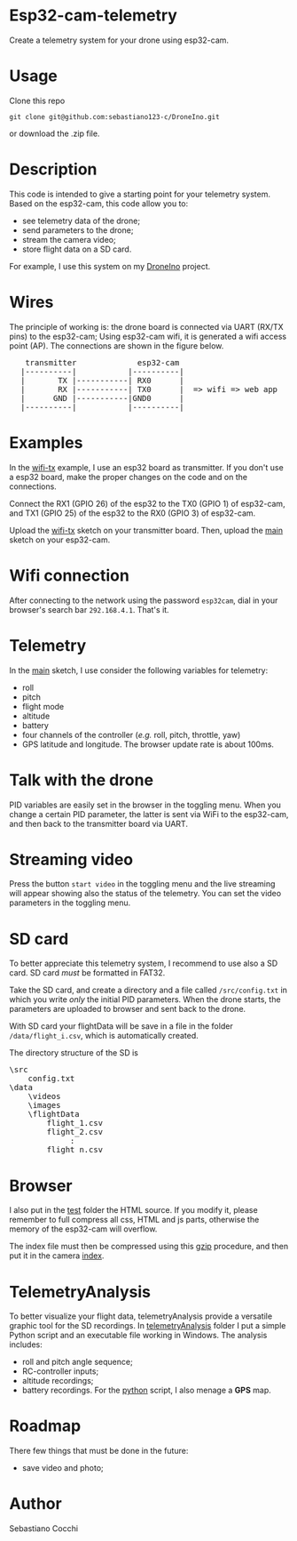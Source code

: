 # Esp32-cam-telemetry
Create a telemetry system for your drone using esp32-cam.

# Usage
Clone this repo
<pre><code>git clone git@github.com:sebastiano123-c/DroneIno.git
</code></pre>
or download the .zip file.

# Description
<!-- Try to build your own telemetry system starting from the code in this repository. -->
This code is intended to give a starting point for your telemetry system.
Based on the esp32-cam, this code allow you to:
- see telemetry data of the drone;
- send parameters to the drone;
- stream the camera video;
- store flight data on a SD card.

For example, I use this system on my [DroneIno](https://github.com/sebastiano123-c/DroneIno) project.

# Wires
The principle of working is: the drone board is connected via UART (RX/TX pins) to the esp32-cam;
Using esp32-cam wifi, it is generated a wifi access point (AP).
The connections are shown in the figure below.

<pre align=center>
 transmitter             esp32-cam                     
|----------|           |----------|                    
|       TX |-----------| RX0      |                    
|       RX |-----------| TX0      |  => wifi => web app
|      GND |-----------|GND0      |                    
|----------|           |----------|                    
</pre>

# Examples
In the [wifi-tx](https://github.com/sebastiano123-c/Esp32-cam-telemetry/test/wifi-tx/wifi-tx.ino) example, I use an esp32 board as transmitter.
If you don't use a esp32 board, make the proper changes on the code and on the connections.

Connect the RX1 (GPIO 26) of the esp32 to the TX0 (GPIO 1) of esp32-cam, and TX1 (GPIO 25) of the esp32 to the RX0 (GPIO 3) of esp32-cam.

Upload the [wifi-tx](https://github.com/sebastiano123-c/Esp32-cam-telemetry/test/wifi-tx/wifi-tx.ino) sketch on your transmitter board.
Then, upload the [main](https://github.com/sebastiano123-c/Esp32-cam-telemetry/blob/master/src/main.cpp) sketch on your esp32-cam.

# Wifi connection
After connecting to the network using the password `esp32cam`, dial in your browser's search bar `292.168.4.1`.
That's it.

# Telemetry
In the [main](https://github.com/sebastiano123-c/Esp32-cam-telemetry/blob/master/src/main.cpp) sketch, I use consider the following variables for telemetry: 
- roll
- pitch
- flight mode
- altitude
- battery
- four channels of the controller (_e.g._ roll, pitch, throttle, yaw)
- GPS latitude and longitude.
The browser update rate is about 100ms.

# Talk with the drone
PID variables are easily set in the browser in the toggling menu.
When you change a certain PID parameter, the latter is sent via WiFi to the esp32-cam, and then back to the transmitter board via UART. 

# Streaming video
Press the button `start video` in the toggling menu and the live streaming will appear showing also the status of the telemetry.
You can set the video parameters in the toggling menu. 

# SD card
To better appreciate this telemetry system, I recommend to use also a SD card.
SD card _must_ be formatted in FAT32.

Take the SD card, and create a directory and a file called `/src/config.txt` in which you write _only_ the initial PID parameters.
When the drone starts, the parameters are uploaded to browser and sent back to the drone.

With SD card your flightData will be save in a file in the folder `/data/flight_i.csv`, which is automatically created.

The directory structure of the SD is
<pre>
\src
    config.txt
\data
    \videos
    \images
    \flightData
        flight_1.csv
        flight_2.csv
             :
        flight_n.csv
</pre>


# Browser 
I also put in the [test](https://github.com/sebastiano123-c/Esp32-cam-telemetry/tree/master/test) folder the HTML source.
If you modify it, please remember to full compress all css, HTML and js parts, otherwise the memory of the esp32-cam will overflow.

The index file must then be compressed using this [gzip](https://gchq.github.io/CyberChef/#recipe=Gzip('Dynamic%20Huffman%20Coding','index.html.gz','',false)To_Hex('0x',0)Split('0x',',0x')) procedure, and then put it in the camera [index](https://github.com/sebastiano123-c/src/camera_index.h).


# TelemetryAnalysis
To better visualize your flight data, telemetryAnalysis provide a versatile graphic tool for the SD recordings.
In [telemetryAnalysis](https://github.com/sebastiano123-c/Esp32-cam-telemetry/tree/master/telemetryAnalysis) folder I put a simple Python script and an executable file working in Windows.
The analysis includes:
- roll and pitch angle sequence;
- RC-controller inputs;
- altitude recordings;
- battery recordings.
For the [python](https://github.com/sebastiano123-c/Esp32-cam-telemetry/blob/master/telemetryAnalysis/telemetryAnalysis.py) script, I also menage a **GPS** map.

# Roadmap
There few things that must be done in the future:
* save video and photo;

# Author
Sebastiano Cocchi